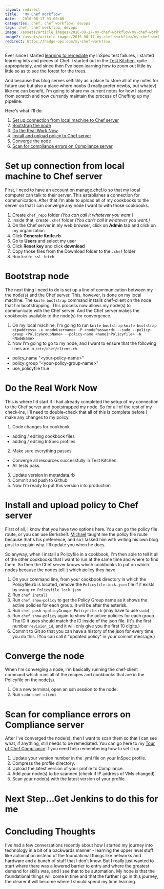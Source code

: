 ```yaml
---
layout: redirect
title:  "My Chef Workflow"
date:   2016-08-17 03:00:00
categories: chef, chef workflow, devops
tags: chef, chef workflow, devops
image: /assets/article_images/2016-08-17-my-chef-workflow/my-chef-workflow.png
image2: /assets/article_images/2016-08-17-my-chef-workflow/my-chef-workflow-mobile.png
redirect: https://hedge-ops.com/my-chef-workflow
---
```

Ever since I started [learning to remediate](http://www.anniehedgie.com/red-green-refactor) my InSpec test failures, I started learning bits and pieces of Chef. I started out in the [Test Kitchen](http://kitchen.ci/), quite appropriately, and since then I've been learning how to zoom out little by little so as to see the forest for the trees. 

And because this blog serves selfishly as a place to store all of my notes for future use but also a place where noobs (I really prefer newbs, but whatev) like me can benefit, I'm going to share my current notes for how I started from scratch and now currently maintain the process of Cheffing up my pipeline.

Here's what I'll do:

1. [Set up connection from local machine to Chef server](#set-up-connection-from-local-machine-to-chef-server)
2. [Bootstrap the node](#bootstrap-node)
3. [Do the Real Work Now](#do-the-real-work-now)
4. [Install and upload policy to Chef server](#install-and-upload-policy-to-chef-server)
5. [Converge the node](#converge-the-node)
6. [Scan for compliance errors on Compliance server](#scan-for-compliance-errors-on-compliance-server)

# Set up connection from local machine to Chef server
First, I need to have an account on [manage.chef.io](https://manage.chef.io/login) so that my local computer can talk to their server. This establishes a connection for communication. After that I'm able to upload all of my cookbooks to the server so that I can converge any node I want to with those cookbooks.

1. Create `chef_repo` folder *(You can call it whatever you want.)*
2. Inside that, create `.chef` folder *(You can't call it whatever you want.)*
3. On the Chef server in my web browser, click on **Admin** tab and click on my organization
4. Click **Generate Knife.rb**
5. Go to **Users** and select my user
6. Click **Reset key** and click **download**
7. Copy those files from the Download folder to the `.chef` folder
8. Run `knife ssl fetch`

# Bootstrap node
The next thing I need to do is set up a line of communication between my the node(s) and the Chef server. This, however, is done on my local machine. The `knife bootstrap` command installs chef-client on the node that I'm bootstrapping. This process now allows my node(s) to communicate with the Chef server. And the Chef server makes the cookbooks available to the node(s) for convergence. 

1. On my local machine, I'm going to run `knife bootstrap`
`knife bootstrap <ipaddress> -x <nodeUsername> -P <nodePassword> --sudo --policy-group <PolicyGroupName> --policy-name <nameInPolicyfile> -N <NodeName>`
2. Now I'm going to go to my node, and I want to ensure that the following lines are in `/etc/chef/client.rb`
 -  policy_name "\<your-policy-name>\"
 -  policy_group "\<your-policy-group-name>\"
 -  use_policyfile true

# Do the Real Work Now
This is where I'd start if I had already completed the setup of my connection to the Chef server and bootstrapped my node. So for all of the rest of my check-ins, I'll need to double-check that all of this is complete before I make any changes to my policy.

1. Code changes for cookbook
 - adding / editing cookbook files
 - adding / editing InSpec profiles
2. Make sure everything passes
 - Converge all resources successfully in Test Kitchen.
 - All tests pass.
3. Update version in metatdata.rb
4. Commit and push to Github
5. Now I'm ready to put this version into production

# Install and upload policy to Chef server
First of all, I know that you have two options here. You can go the policy file route, or you can use Berkshelf. [Michael](http://hedge-ops.com) taught me the policy file route because that's his preference, and so I tasked him with writing his own blog post to explain why. I'll update you when he does.

So anyway, when I install a Policyfile in a cookbook, I'm then able to tell it all of the other cookbooks that I want to run at the same time and where to find them. So then the Chef server knows which cookbooks to put on which nodes because the nodes tell it which policy they have.

1. On your command line, from your cookbook directory in which the Policyfile.rb is located, remove the `Policyfile.lock.json` file if it exists by using `rm Policyfile.lock.json`
2. Run `chef install`
3. Run `chef show-policy` to get the Policy Group name as it shows the active policies for each group. It will be after the asterisk. 
4. Run `chef push <policyGroup> Policyfile.rb` (may have to use `sudo`)
5. Run `chef show-policy` again to show the active policies for each group. The ID it uses should match the ID inside of the json file. (It's the first number `revision_id`, and it will only give you the first 10 digits.)
6. Commit to Git so that you can have a history of the json for every time you do this. (You can call it "updated policy" in your commit message.)

# Converge the node
When I'm converging a node, I'm basically running the chef-client command which runs all of the recipes and cookbooks that are in the Policyfile on the node(s). 

1. On a new terminal, open an ssh session to the node. 
2. Run `sudo chef-client`

# Scan for compliance errors on Compliance server
After I've converged the node(s), then I want to scan them so that I can see what, if anything, still needs to be remediated. You can go here to my [Tour of Chef Compliance](http://www.anniehedgie.com/tour-of-chef-compliance) if you need help remembering how to set it up.

1. Update your version number in the .yml file on your InSpec profile.
2. Compress the profile directory.
3. Upload the latest version of your profile to Compliance.
4. Add your node(s) to be scanned (check if IP address of VMs changed)
5. Scan your node(s) with the latest version of your profile.

# Next Step...Get Jenkins to do this for me

# Concluding Thoughts
I've had a few conversations recently about how I started my journey into technology in a bit of a backwards manner - learning the upper level stuff like automation instead of the foundational things like networks and hardware and a bunch of stuff that I don't know. But I really just wanted to start where there was a lowered barrier to entry and where the greatest demand for skills was, and I see that to be automation. My hope is that the foundational things will come in time and that the further I go in this journey, the clearer it will become where I should spend my time learning.

